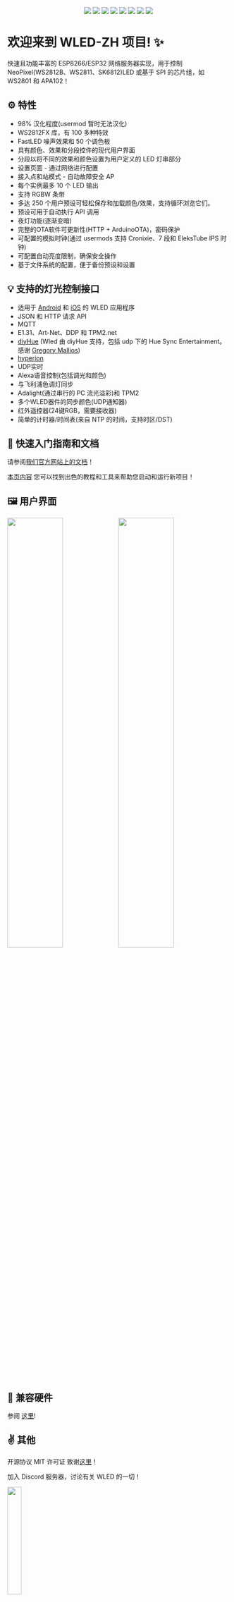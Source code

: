 <p align="center">
  <img src="/images/wled_logo_akemi.png">
  <a href="https://github.com/kslpix/WLED_ZH/releases"><img src="https://img.shields.io/github/release/kslpix/WLED_ZH.svg?style=flat-square"></a>
  <a href="https://raw.githubusercontent.com/kslpix/WLED_ZH/master/LICENSE"><img src="https://img.shields.io/github/license/kslpix/WLED_ZH?color=blue&style=flat-square"></a>
  <a href="https://wled.discourse.group"><img src="https://img.shields.io/discourse/topics?colorB=blue&label=forum&server=https%3A%2F%2Fwled.discourse.group%2F&style=flat-square"></a>
  <a href="https://discord.gg/QAh7wJHrRM"><img src="https://img.shields.io/discord/473448917040758787.svg?colorB=blue&label=discord&style=flat-square"></a>
  <a href="https://kno.wled.ge"><img src="https://img.shields.io/badge/quick_start-wiki-blue.svg?style=flat-square"></a>
  <a href="https://github.com/Aircoookie/WLED-App"><img src="https://img.shields.io/badge/app-wled-blue.svg?style=flat-square"></a>
  <a href="https://gitpod.io/#https://github.com/kslpix/WLED_ZH"><img src="https://img.shields.io/badge/Gitpod-ready--to--code-blue?style=flat-square&logo=gitpod"></a>

  </p>

# 欢迎来到 WLED-ZH 项目! ✨

快速且功能丰富的 ESP8266/ESP32 网络服务器实现，用于控制 NeoPixel(WS2812B、WS2811、SK6812)LED 或基于 SPI 的芯片组，如 WS2801 和 APA102！

## ⚙️ 特性
- 98% 汉化程度(usermod 暂时无法汉化)
- WS2812FX 库，有 100 多种特效 
- FastLED 噪声效果和 50 个调色板 
- 具有颜色、效果和分段控件的现代用户界面 
- 分段以将不同的效果和颜色设置为用户定义的 LED 灯串部分 
- 设置页面 - 通过网络进行配置 
- 接入点和站模式 - 自动故障安全 AP 
- 每个实例最多 10 个 LED 输出
- 支持 RGBW 条带 
- 多达 250 个用户预设可轻松保存和加载颜色/效果，支持循环浏览它们。 
- 预设可用于自动执行 API 调用 
- 夜灯功能(逐渐变暗) 
- 完整的OTA软件可更新性(HTTP + ArduinoOTA)，密码保护 
- 可配置的模拟时钟(通过 usermods 支持 Cronixie、7 段和 EleksTube IPS 时钟)
- 可配置自动亮度限制，确保安全操作 
- 基于文件系统的配置，便于备份预设和设置 

## 💡 支持的灯光控制接口
- 适用于 [Android](https://play.google.com/store/apps/details?id=com.aircoookie.WLED) 和 [iOS](https://apps.apple.com/us/app/wled/id1475695033) 的 WLED 应用程序
- JSON 和 HTTP 请求 API 
- MQTT
- E1.31、Art-Net、DDP 和 TPM2.net
- [diyHue](https://github.com/diyhue/diyHue) (Wled 由 diyHue 支持，包括 udp 下的 Hue Sync Entertainment。感谢 [Gregory Mallios](https://github.com/gmallios))
- [hyperion](https://github.com/hyperion-project/hyperion.ng)
- UDP实时 
- Alexa语音控制(包括调光和颜色) 
- 与飞利浦色调灯同步 
- Adalight(通过串行的 PC 流光溢彩)和 TPM2 
- 多个WLED器件的同步颜色(UDP通知器) 
- 红外遥控器(24键RGB，需要接收器) 
- 简单的计时器/时间表(来自 NTP 的时间，支持时区/DST) 

## 📲 快速入门指南和文档

请参阅[我们官方网站上的文档](https://kno.wled.ge)！

[本页内容](https://kno.wled.ge/basics/tutorials/) 您可以找到出色的教程和工具来帮助您启动和运行新项目！

## 🖼️ 用户界面
<img src="/images/macbook-pro-space-gray-on-the-wooden-table.jpg" width="50%"><img src="/images/walking-with-iphone-x.jpg" width="50%">

## 💾 兼容硬件

参阅 [这里](https://kno.wled.ge/basics/compatible-hardware)!

## ✌️ 其他

开源协议 MIT 许可证
致谢[这里](https://kno.wled.ge/about/contributors/)！

加入 Discord 服务器，讨论有关 WLED 的一切！

<a href="https://discord.gg/QAh7wJHrRM"><img src="https://discordapp.com/api/guilds/473448917040758787/widget.png?style=banner2" width="25%"></a>

查看 WLED [Discord](https://wled.discourse.group)！ 

您也可以向我发送邮件至 [dev.aircoookie@gmail.com](mailto:dev.aircoookie@gmail.com)，但请仅在您想私下与我交谈时才这样做。 

如果WLED真的照亮了你的一天，你可以[![](https://img.shields.io/badge/send%20me%20a%20small%20gift-paypal-blue.svg?style=flat-square)](https://paypal.me/aircoookie)

*免责声明：*  

如果您容易患上光敏性癫痫，我们建议您不要使用本软件。 
如果您仍想尝试，请不要使用频闪、灯光或噪音模式或高效果速度设置。

根据 MIT 开源协议，我对您或任何其他人或设备造成的任何损害不承担任何责任。 

